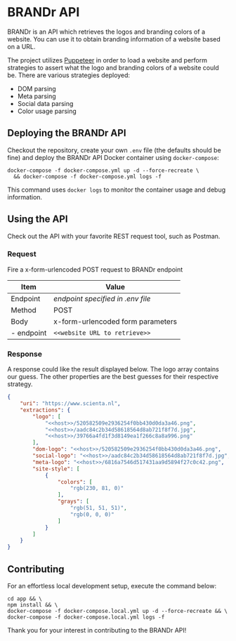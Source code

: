 # BRANDr API
BRANDr is an API which retrieves the logos and branding colors of a website. You can use it to obtain branding information of a website based on a URL.

The project utilizes [Puppeteer](https://github.com/GoogleChrome/puppeteer) in order to load a website and perform strategies to assert what the logo and branding colors of a website could be. There are various strategies deployed:
- DOM parsing
- Meta parsing
- Social data parsing
- Color usage parsing


## Deploying the BRANDr API
Checkout the repository, create your own `.env` file (the defaults should be fine) and deploy the BRANDr API Docker container using `docker-compose`:

```shell
docker-compose -f docker-compose.yml up -d --force-recreate \
  && docker-compose -f docker-compose.yml logs -f
```

This command uses `docker logs` to monitor the container usage and debug information.


## Using the API
Check out the API with your favorite REST request tool, such as Postman.


### Request
Fire a x-form-urlencoded POST request to BRANDr endpoint

| Item        | Value                             |
|-------------|-----------------------------------|
| Endpoint    | *endpoint specified in .env file* |
| Method      | POST                              |
| Body        | x-form-urlencoded form parameters |
|  - endpoint | `<<website URL to retrieve>>`     |


### Response
A response could like the result displayed below. The logo array contains our guess. The other properties are the best guesses for their respective strategy.

```json
{
    "uri": "https://www.scienta.nl",
    "extractions": {
        "logo": [
            "<<host>>/520582509e2936254f0bb430d0da3a46.png",
            "<<host>>/aadc84c2b34d58618564d8ab721f8f7d.jpg",
            "<<host>>/39766a4fd1f3d8149ea1f266c8a8a996.png"
        ],
        "dom-logo": "<<host>>/520582509e2936254f0bb430d0da3a46.png",
        "social-logo": "<<host>>/aadc84c2b34d58618564d8ab721f8f7d.jpg",
        "meta-logo": "<<host>>/6816a7546d517431aa9d5894f27c0c42.png",
        "site-style": [
            {
                "colors": [
                    "rgb(230, 81, 0)"
                ],
                "grays": [
                    "rgb(51, 51, 51)",
                    "rgb(0, 0, 0)"
                ]
            }
        ]
    }
}
```


## Contributing
For an effortless local development setup, execute the command below:

```shell
cd app && \
npm install && \
docker-compose -f docker-compose.local.yml up -d --force-recreate && \
docker-compose -f docker-compose.local.yml logs -f
```

Thank you for your interest in contributing to the BRANDr API!
